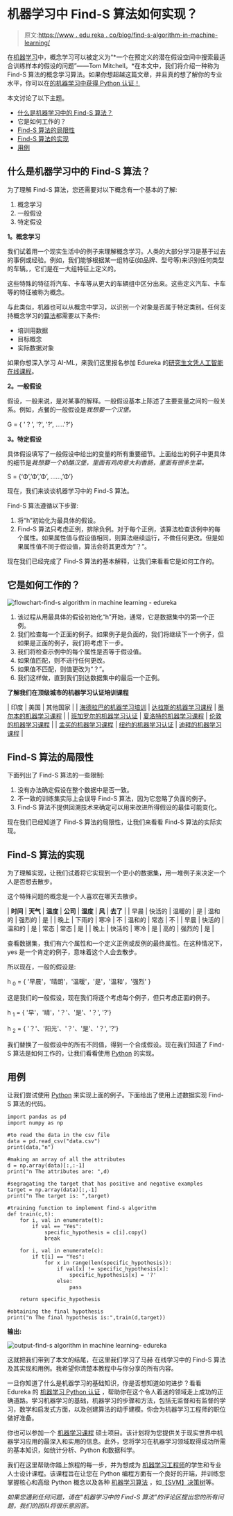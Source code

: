 # 机器学习中 Find-S 算法如何实现？

> 原文:[https://www . edu reka . co/blog/find-s-algorithm-in-machine-learning/](https://www.edureka.co/blog/find-s-algorithm-in-machine-learning/)

在[机器学习](https://www.edureka.co/blog/machine-learning-tutorial/)中，概念学习可以被定义为“*一个在预定义的潜在假设空间中搜索最适合训练样本的假设的问题”——Tom Mitchell。*在本文中，我们将介绍一种称为 Find-S 算法的概念学习算法。如果你想超越这篇文章，并且真的想了解你的专业水平，你可以在[的机器学习中获得 Python 认证！](https://www.edureka.co/machine-learning-certification-training)

本文讨论了以下主题。

*   [什么是机器学习中的 Find-S 算法？](#find-s)
*   它是如何工作的？
*   [Find-S 算法的局限性](#limit)
*   [Find-S 算法的实现](#implementation)
*   [用例](#usecase)

## **什么是机器学习中的 Find-S 算法？**

为了理解 Find-S 算法，您还需要对以下概念有一个基本的了解:

1.  概念学习
2.  一般假设
3.  特定假设

**1。概念学习**

我们试着用一个现实生活中的例子来理解概念学习。人类的大部分学习是基于过去的事例或经验。例如，我们能够根据某一组特征(如品牌、型号等)来识别任何类型的车辆。，它们是在一大组特征上定义的。

这些特殊的特征将汽车、卡车等从更大的车辆组中区分出来。这些定义汽车、卡车等的特征被称为概念。

与此类似，机器也可以从概念中学习，以识别一个对象是否属于特定类别。任何支持概念学习的[算法](https://www.edureka.co/blog/machine-learning-algorithms/)都需要以下条件:

*   培训用数据
*   目标概念
*   实际数据对象

如果你想深入学习 AI-ML，来我们这里报名参加 Edureka 的[研究生文凭人工智能在线课程](https://www.edureka.co/executive-programs/machine-learning-and-ai)。

**2。一般假设**

假设，一般来说，是对某事的解释。一般假设基本上陈述了主要变量之间的一般关系。例如，点餐的一般假设是*我想要一个汉堡。*

G = { '？', '?', '?', …..'?'}

**3。特定假设**

具体假设填写了一般假设中给出的变量的所有重要细节。上面给出的例子中更具体的细节是*我想要一个奶酪汉堡，里面有鸡肉意大利香肠，里面有很多生菜。*

S = {‘Φ’,’Φ’,’Φ’, ……,’Φ’}

现在，我们来谈谈机器学习中的 Find-S 算法。

Find-S 算法遵循以下步骤:

1.  将“h”初始化为最具体的假设。
2.  Find-S 算法只考虑正例，排除负例。对于每个正例，该算法检查该例中的每个属性。如果属性值与假设值相同，则算法继续运行，不做任何更改。但是如果属性值不同于假设值，算法会将其更改为“？”。

现在我们已经完成了 Find-S 算法的基本解释，让我们来看看它是如何工作的。

## 它是如何工作的？

![flowchart-find-s algorithm in machine learning - edureka](../Images/6af1d189f421083828e9a7439140bfc6.png)

1.  该过程从用最具体的假设初始化“h”开始，通常，它是数据集中的第一个正例。
2.  我们检查每一个正面的例子。如果例子是负面的，我们将继续下一个例子，但如果是正面的例子，我们将考虑下一步。
3.  我们将检查示例中的每个属性是否等于假设值。
4.  如果值匹配，则不进行任何更改。
5.  如果值不匹配，则值更改为“？”。
6.  我们这样做，直到我们到达数据集中的最后一个正例。

**了解我们在顶级城市的机器学习认证培训课程**

| 印度 | 美国 | 其他国家 |
| [海德拉巴的机器学习培训](https://www.edureka.co/machine-learning-certification-training-hyderabad) | [达拉斯的机器学习课程](https://www.edureka.co/masters-program/machine-learning-engineer-training-dallas) | [墨尔本的机器学习课程](https://www.edureka.co/machine-learning-engineer-training-melbourne) |
| [班加罗尔的机器学习认证](https://www.edureka.co/machine-learning-certification-training-bangalore) | [夏洛特的机器学习课程](https://www.edureka.co/masters-program/machine-learning-engineer-training-charlotte) | [伦敦的机器学习课程](https://www.edureka.co/machine-learning-engineer-training-london) |
| [孟买的机器学习课程](https://www.edureka.co/masters-program/machine-learning-engineer-training-mumbai) | [纽约的机器学习认证](https://www.edureka.co/machine-learning-certification-training-new-york-city) | [迪拜的机器学习课程](https://www.edureka.co/machine-learning-engineer-training-dubai) |

## **Find-S 算法的局限性**

下面列出了 Find-S 算法的一些限制:

1.  没有办法确定假设在整个数据中是否一致。
2.  不一致的训练集实际上会误导 Find-S 算法，因为它忽略了负面的例子。
3.  Find-S 算法不提供回溯技术来确定可以用来改进所得假设的最佳可能变化。

现在我们已经知道了 Find-S 算法的局限性，让我们来看看 Find-S 算法的实际实现。

## **Find-S 算法的实现**

为了理解实现，让我们试着将它实现到一个更小的数据集，用一堆例子来决定一个人是否想去散步。

这个特殊问题的概念是一个人喜欢在哪天去散步。

| **时间** | **天气** | **温度** | **公司** | **湿度** | **风** | **去了** |
| 早晨 | 快活的 | 温暖的 | 是 | 温和的 | 强烈的 | 是 |
| 晚上 | 下雨的 | 寒冷 | 不 | 温和的 | 常态 | 不 |
| 早晨 | 快活的 | 温和的 | 是 | 常态 | 常态 | 是 |
| 晚上 | 快活的 | 寒冷 | 是 | 高的 | 强烈的 | 是 |

查看数据集，我们有六个属性和一个定义正例或反例的最终属性。在这种情况下，yes 是一个肯定的例子，意味着这个人会去散步。

所以现在，一般的假设是:

h <sub>0</sub> = { '早晨'，'晴朗'，'温暖'，'是'，'温和'，'强烈' }

这是我们的一般假设，现在我们将逐个考虑每个例子，但只考虑正面的例子。

h <sub>1</sub> = { '早'，'晴'，'？'、'是'、'？', '?'}

h <sub>2</sub> = { '？'、'阳光'、'？'、'是'、'？', '?'}

我们替换了一般假设中的所有不同值，得到一个合成假设。现在我们知道了 Find-S 算法是如何工作的，让我们看看使用 [Python](https://www.edureka.co/blog/scikit-learn-machine-learning/) 的实现。

## **用例**

让我们尝试使用 [Python](https://www.edureka.co/blog/videos/python-tutorial/) 来实现上面的例子。下面给出了使用上述数据实现 Find-S 算法的代码。

```
import pandas as pd
import numpy as np

#to read the data in the csv file
data = pd.read_csv("data.csv")
print(data,"n")

#making an array of all the attributes
d = np.array(data)[:,:-1]
print("n The attributes are: ",d)

#segragating the target that has positive and negative examples
target = np.array(data)[:,-1]
print("n The target is: ",target)

#training function to implement find-s algorithm
def train(c,t):
    for i, val in enumerate(t):
        if val == "Yes":
            specific_hypothesis = c[i].copy()
            break

    for i, val in enumerate(c):
        if t[i] == "Yes":
            for x in range(len(specific_hypothesis)):
                if val[x] != specific_hypothesis[x]:
                    specific_hypothesis[x] = '?'
                else:
                    pass

    return specific_hypothesis

#obtaining the final hypothesis
print("n The final hypothesis is:",train(d,target))

```

**输出:**

![output-find-s algorithm in machine learning- edureka](../Images/833b128491639499fc64e51a66208fb9.png)

这就把我们带到了本文的结尾，在这里我们学习了马赫 在线学习中的 Find-S 算法及其实现和用例。我希望你清楚本教程中与你分享的所有内容。

一旦你知道了什么是机器学习的基础知识，你是否想知道如何进步？看看 Edureka 的 [机器学习 Python 认证](https://www.edureka.co/machine-learning-certification-training) ，帮助你在这个令人着迷的领域走上成功的正确道路。学习机器学习的基础，机器学习的步骤和方法，包括无监督和有监督的学习，数学和启发式方面，以及创建算法的动手建模。你会为机器学习工程师的职位做好准备。

你也可以参加一个 [机器学习课程](https://www.edureka.co/masters-program/machine-learning-engineer-training) 硕士项目。该计划将为您提供关于现实世界中机器学习应用的最深入和实用的信息。此外，您将学习在机器学习领域取得成功所需的基本知识，如统计分析、Python 和数据科学。

我们在这里帮助你踏上旅程的每一步，并为想成为  [机器学习工程师](https://www.edureka.co/blog/how-to-become-a-machine-learning-engineer/)的学生和专业人士设计课程。该课程旨在让您在 Python 编程方面有一个良好的开端，并训练您掌握核心和高级 Python 概念以及各种  [机器学习算法](https://www.edureka.co/blog/machine-learning-algorithms/) ，如[【SVM】](https://www.edureka.co/blog/support-vector-machine-in-python/)[决策树](https://www.edureka.co/blog/decision-tree-algorithm/)等。

*如果您遇到任何问题，请在“机器学习中的 Find-S 算法”的评论区提出您的所有问题，我们的团队将很乐意回答。*